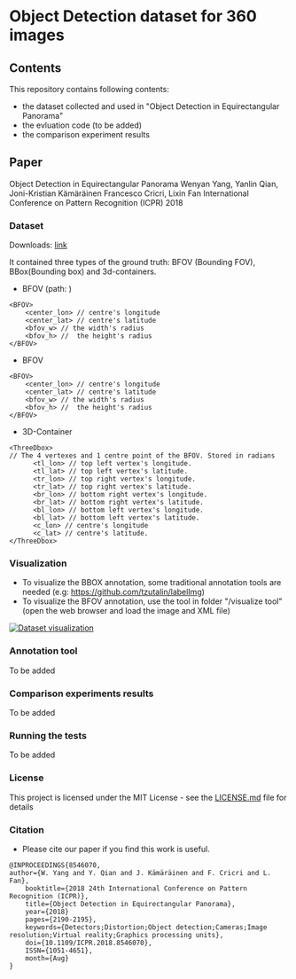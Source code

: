 # Object Detection dataset for 360 images

## Contents

This repository contains following contents:
* the dataset collected and used in "Object Detection in Equirectangular Panorama"
* the evluation code (to be added)
* the comparison experiment results

## Paper
Object Detection in Equirectangular Panorama
Wenyan Yang, Yanlin Qian, Joni-Kristian Kämäräinen Francesco Cricri, Lixin Fan
International Conference on Pattern Recognition (ICPR) 2018

### Dataset

Downloads: [link](https://www.dropbox.com/s/skxqj94rno9ihjq/360-Dataset.zip?dl=0)

It contained three types of the ground truth: BFOV (Bounding FOV), BBox(Bounding box) and 3d-containers. 

* BFOV (path: )
```
<BFOV> 
	<center_lon> // centre's longitude
	<center_lat> // centre's latitude
	<bfov_w> // the width's radius
	<bfov_h> //  the height's radius
</BFOV> 
```

* BFOV 
```
<BFOV> 
	<center_lon> // centre's longitude
	<center_lat> // centre's latitude
	<bfov_w> // the width's radius
	<bfov_h> //  the height's radius
</BFOV> 
```

* 3D-Container 
```
<ThreeDbox> 
// The 4 vertexes and 1 centre point of the BFOV. Stored in radians
      <tl_lon> // top left vertex's longitude.
      <tl_lat> // top left vertex's latitude.
      <tr_lon> // top right vertex's longitude.
      <tr_lat> // top right vertex's latitude.
      <br_lon> // bottom right vertex's longitude.
      <br_lat> // bottom right vertex's latitude.
      <bl_lon> // bottom left vertex's longitude.
      <bl_lat> // bottom left vertex's latitude.
      <c_lon> // centre's longitude
      <c_lat> // centre's latitude.
</ThreeDbox>
```

### Visualization
* To visualize the BBOX annotation, some traditional annotation tools are needed (e.g: https://github.com/tzutalin/labelImg)
* To visualize the BFOV annotation, use the tool in folder "/visualize tool" (open the web browser and load the image and XML file)

[![Dataset visualization](https://youtu.be/FTnfsmgwdQA?t=5/0.jpg)](https://www.youtube.com/watch?v=FTnfsmgwdQA)

### Annotation tool

To be added

### Comparison experiments results

To be added

### Running the tests

To be added

### License

This project is licensed under the MIT License - see the [LICENSE.md](LICENSE.md) file for details

### Citation
* Please cite our paper if you find this work is useful.
```
@INPROCEEDINGS{8546070, 
author={W. Yang and Y. Qian and J. Kämäräinen and F. Cricri and L. Fan}, 
	booktitle={2018 24th International Conference on Pattern Recognition (ICPR)}, 
	title={Object Detection in Equirectangular Panorama}, 
	year={2018}
	pages={2190-2195}, 
	keywords={Detectors;Distortion;Object detection;Cameras;Image resolution;Virtual reality;Graphics processing units}, 
	doi={10.1109/ICPR.2018.8546070}, 
	ISSN={1051-4651}, 
	month={Aug}
}
